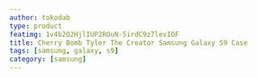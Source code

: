 ```yaml
---
author: tokodab
type: product
featimg: 1v4b2O2HjlIUP2ROuN-5irdC9z7levIOF
title: Cherry Bomb Tyler The Creator Samsung Galaxy S9 Case
tags: [samsung, galaxy, s9]
category: [samsung]
---
```

